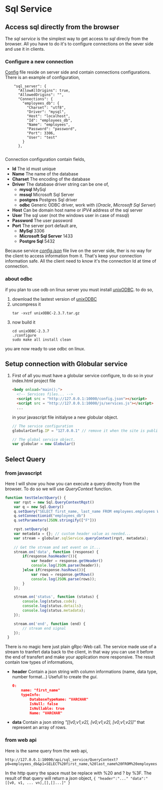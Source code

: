 # Sql Service
## Access sql directly from the browser

The *sql service* is the simplest way to get access to *sql* direcly from the browser. All you have to do it's to configure connections on the sever side and use it in clients.

### Configure a new connection
[Config](https://github.com/davecourtois/Globular/blob/master/sql/sql_server/config.json) file reside on server side and contain connections configurations. There is an example of configuration,
```
    "sql_server": {
      "AllowAllOrigins": true,
      "AllowedOrigins": "",
      "Connections": {
        "employees_db": {
          "Charset": "utf8",
          "Driver": "mysql",
          "Host": "localhost",
          "Id": "employees_db",
          "Name": "employees",
          "Password": "password",
          "Port": 3306,
          "User": "test"
        }
      },
      
```
Connection configuration contain fields,
* **Id** The id must unique
* **Name** The name of the database
* **Charset** The encoding of the database
* **Driver** The database driver string can be one of,
    * **mysql** MySql
    * **mssql** Microsoft Sql Server
    * **postgres** Postgres Sql driver
    * **odbc** Generic ODBC driver, work with (*Oracle*, *Microsoft Sql Server*)
* **Host** Can be domain host name or *IPV4* address of the sql server
* **User** The sql user (not the windows user in case of mssql)
* **Password** The user password
* **Port** The server port default are,
    * **MySql** 3306
    * **Microsoft Sql Server** 1433
    * **Postgre Sql** 5432
    
Because service [*config.json*](https://github.com/davecourtois/Globular/blob/master/sql/sql_server/config.json) file live on the server side, ther is no way for the client to access information from it. That's keep your connection information safe. All the client need to know it's the connection Id at time of connection.

### about odbc
if you plan to use odb on linux server you must install [unixODBC](http://www.unixodbc.org/).
to do so,

1. download the lastest version of [unixODBC](ftp://ftp.unixodbc.org/pub/unixODBC/unixODBC-2.3.7.tar.gz)
2. uncompress it 
    ```
    tar -xvzf unixODBC-2.3.7.tar.gz
    ```
3. now build it
    ```
    cd unixODBC-2.3.7
    ./configure
    sudo make all install clean
    ```
you are now ready to use odbc on linux.

## Setup connection with Globular service
1. First of all you must have a globular service configure, to do so
    in your index.html project file
    ```html
    <body onload="main();">
      <!-- Services files... -->
      <script src = "http://127.0.0.1:10000/config.json"></script>
      <script src = "http://127.0.0.1:10000/js/services.js"></script>
      ...
    ```
    in your javascript file initialyse a new globular object.
    
    ```javascript
    // The service configuration 
    globularConfig.IP = "127.0.0.1" // remove it when the site is publish.

    // The global service object.
    var globular = new Globular()
    ```

## Select Query

### from javascript
Here I will show you how you can execute a query direclty from the browser. To do so we will use *QueryContext* function.
```javascript
function testSelectQuery() {
    var rqst = new Sql.QueryContextRqst()
    var q = new Sql.Query()
    q.setQuery("SELECT first_name, last_name FROM employees.employees WHERE gender=?")
    q.setConnectionid("employees_db")
    q.setParameters(JSON.stringify(["F"]))

    rqst.setQuery(q)
    var metadata = {}; // custom header value as needed...
    var stream = globular.sqlService.queryContext(rqst, metadata);
    
    // Get the stream and set event on it...
    stream.on('data', function (response) {
        if(response.hasHeader()){
            var header = response.getHeader()
            console.log(JSON.parse(header));
        }else if(response.hasRows()){
            var rows = response.getRows()
            console.log(JSON.parse(rows));
        }
    });

    stream.on('status', function (status) {
        console.log(status.code);
        console.log(status.details);
        console.log(status.metadata);
    });

    stream.on('end', function (end) {
        // stream end signal
    });
 }
```
There is no magic here just plain gRpc-Web call. The service made use of a stream to tranfert data back to the client, in that way you can use it before the end of transfert and make your application more responsive. The result contain tow types of informations,
* **header** Contain a json string with column informations (name, data type, number format...) Usefull to create the *gui*.
    ```json
    0:
        name: "first_name"
        typeInfo:
            DatabaseTypeName: "VARCHAR"
            IsNull: false
            IsNullable: true
            Name: "VARCHAR"
    ```
* **data** Contain a json string *"[[v0,v1,v2], [v0,v1,v2], [v0,v1,v2]]"* that represent an array of rows.

### from web api
Here is the same query from the web api,
```
http://127.0.0.1:10000/api/sql_service/QueryContext?p0=employees_db&p1=SELECT%20first_name,%20last_name%20FROM%20employees.employees%20WHERE%20gender=%3F&p2=F
```
In the http query the space must be replace with %20 and ? by %3F. The result of that query will return a *json* object,
    ```
    {
        "header":"..."
        "data":"[[v0, v1, ... vn],[],[]...]"
    }
    ```
